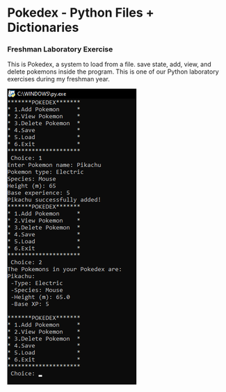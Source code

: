 # Pokedex - Python Files + Dictionaries
### Freshman Laboratory Exercise
This is Pokedex, a system to  load from a file. save state, add, view, and delete pokemons inside the program. This is one of our Python laboratory exercises during my freshman year.

<img src="img.png" />
